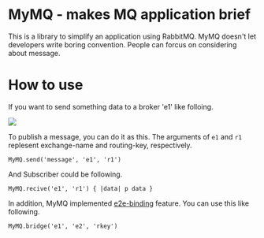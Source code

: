 MyMQ - makes MQ application brief
=================================

This is a library to simplify an application using RabbitMQ. 
MyMQ doesn't let developers write boring convention. People can forcus on considering about message.

How to use
==========
If you want to send something data to a broker 'e1' like folloing.

![](http://userlocalhost2000.github.io/mymq/img/model.png)

To publish a message, you can do it as this.
The arguments of `e1` and `r1` replesent exchange-name and routing-key, respectively.
```
MyMQ.send('message', 'e1', 'r1')
```

And Subscriber could be following.
```
MyMQ.recive('e1', 'r1') { |data| p data }
```

In addition, MyMQ implemented [e2e-binding](https://www.rabbitmq.com/e2e.html) feature. You can use this like following.
```
MyMQ.bridge('e1', 'e2', 'rkey')
```
